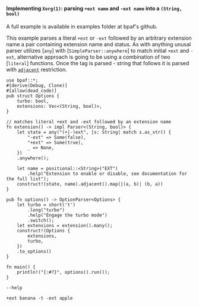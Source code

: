 #### Implementing `Xorg(1)`: parsing `+ext name` and `-ext name` into a `(String, bool)`

A full example is available in examples folder at bpaf's github.

This example parses a literal `+ext` or `-ext` followed by an arbitrary extension name a pair
containing extension name and status. As with anything unusal parser utilizes [`any`] with
[`SimpleParser::anywhere`] to match initial `+ext` and `-ext`, alternative approach is going to
be using a combination of two [`literal`] functions. Once the tag is parsed - string that
follows it is parsed with [`adjacent`](crate::SimpleParser::adjacent) restriction.


```rust,id:1
use bpaf::*;
#[derive(Debug, Clone)]
#[allow(dead_code)]
pub struct Options {
    turbo: bool,
    extensions: Vec<(String, bool)>,
}

// matches literal +ext and -ext followed by an extension name
fn extension() -> impl Parser<(String, bool)> {
    let state = any("(+|-)ext", |s: String| match s.as_str() {
        "-ext" => Some(false),
        "+ext" => Some(true),
        _ => None,
    })
    .anywhere();

    let name = positional::<String>("EXT")
        .help("Extension to enable or disable, see documentation for the full list");
    construct!(state, name).adjacent().map(|(a, b)| (b, a))
}

pub fn options() -> OptionParser<Options> {
    let turbo = short('t')
        .long("turbo")
        .help("Engage the turbo mode")
        .switch();
    let extensions = extension().many();
    construct!(Options {
        extensions,
        turbo,
    })
    .to_options()
}

fn main() {
    println!("{:#?}", options().run());
}
```


```run,id:1
--help
```

```run,id:1
+ext banana -t -ext apple
```
